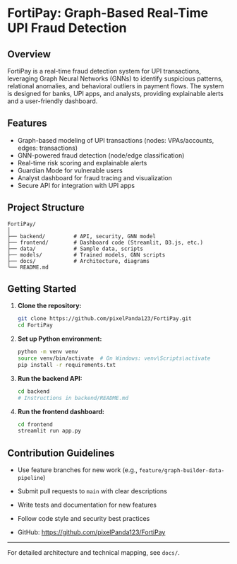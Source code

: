 # FortiPay: Graph-Based Real-Time UPI Fraud Detection

## Overview
FortiPay is a real-time fraud detection system for UPI transactions, leveraging Graph Neural Networks (GNNs) to identify suspicious patterns, relational anomalies, and behavioral outliers in payment flows. The system is designed for banks, UPI apps, and analysts, providing explainable alerts and a user-friendly dashboard.

## Features
- Graph-based modeling of UPI transactions (nodes: VPAs/accounts, edges: transactions)
- GNN-powered fraud detection (node/edge classification)
- Real-time risk scoring and explainable alerts
- Guardian Mode for vulnerable users
- Analyst dashboard for fraud tracing and visualization
- Secure API for integration with UPI apps

## Project Structure
```
FortiPay/
│
├── backend/         # API, security, GNN model
├── frontend/        # Dashboard code (Streamlit, D3.js, etc.)
├── data/            # Sample data, scripts
├── models/          # Trained models, GNN scripts
├── docs/            # Architecture, diagrams
└── README.md
```

## Getting Started
1. **Clone the repository:**
   ```bash
   git clone https://github.com/pixelPanda123/FortiPay.git
   cd FortiPay
   ```
2. **Set up Python environment:**
   ```bash
   python -m venv venv
   source venv/bin/activate  # On Windows: venv\Scripts\activate
   pip install -r requirements.txt
   ```
3. **Run the backend API:**
   ```bash
   cd backend
   # Instructions in backend/README.md
   ```
4. **Run the frontend dashboard:**
   ```bash
   cd frontend
   streamlit run app.py
   ```

## Contribution Guidelines
- Use feature branches for new work (e.g., `feature/graph-builder-data-pipeline`)
- Submit pull requests to `main` with clear descriptions
- Write tests and documentation for new features
- Follow code style and security best practices


- GitHub: https://github.com/pixelPanda123/FortiPay

---
For detailed architecture and technical mapping, see `docs/`. 